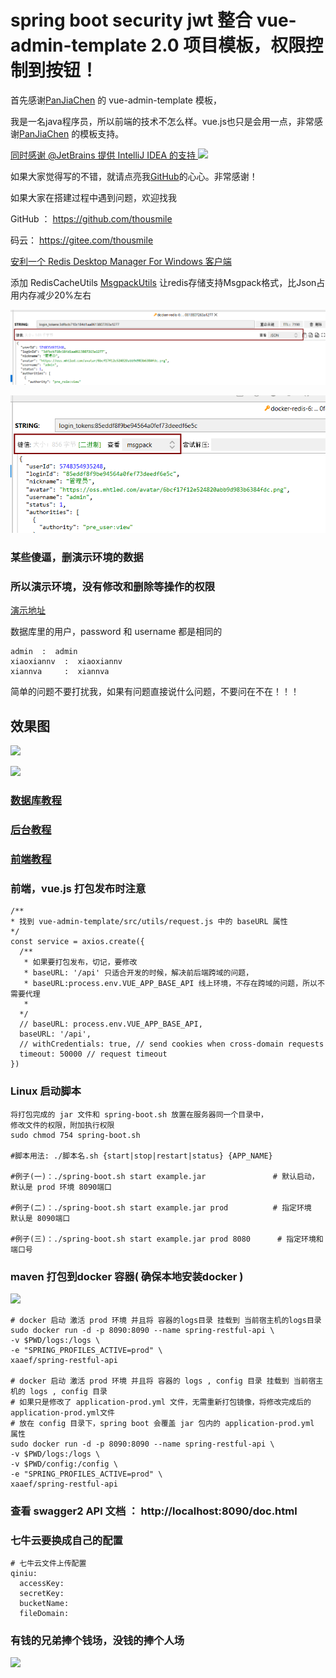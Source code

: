 # spring boot security jwt 整合 vue-admin-template 2.0 项目模板，权限控制到按钮！

首先感谢[PanJiaChen](https://github.com/PanJiaChen) 的 vue-admin-template 模板，

我是一名java程序员，所以前端的技术不怎么样。vue.js也只是会用一点，非常感谢[PanJiaChen](https://github.com/PanJiaChen) 的模板支持。

[同时感谢 @JetBrains 提供 IntelliJ IDEA 的支持  ![](./images/idea.png)](https://www.jetbrains.com/?from=spring-admin-vue)

如果大家觉得写的不错，就请点亮我[GitHub](https://github.com/thousmile/spring-admin-vue)的心心。非常感谢！

如果大家在搭建过程中遇到问题，欢迎找我

GitHub   ：  https://github.com/thousmile

码云：  https://gitee.com/thousmile

[安利一个 Redis Desktop Manager For Windows 客户端 ](https://github.com/lework/RedisDesktopManager-Windows/releases)

添加 RedisCacheUtils [MsgpackUtils](https://msgpack.org/) 让redis存储支持Msgpack格式，比Json占用内存减少20%左右

![JSON](./images/20220514212233.png)

![Msgpack](./images/20220514212052.png)


### 某些傻逼，删演示环境的数据
### 所以演示环境，没有修改和删除等操作的权限
[演示地址](https://admin.xaaef.com)

数据库里的用户，password 和 username 都是相同的
```
admin  :  admin
xiaoxiannv  :  xiaoxiannv
xiannva     :  xiannva
```
简单的问题不要打扰我，如果有问题直接说什么问题，不要问在不在！！！    

## 效果图

![](images/20181030201718.png)


![](images/20181030201808.png)



### [数据库教程](./help/database.md)



### [后台教程](./help/spring.md)



### [前端教程](./help/vue.md)



### 前端，vue.js 打包发布时注意

```
/**
* 找到 vue-admin-template/src/utils/request.js 中的 baseURL 属性
*/
const service = axios.create({
  /**
   * 如果要打包发布，切记，要修改
   * baseURL: '/api' 只适合开发的时候，解决前后端跨域的问题，
   * baseURL:process.env.VUE_APP_BASE_API 线上环境，不存在跨域的问题，所以不需要代理
   *
  */
  // baseURL: process.env.VUE_APP_BASE_API,
  baseURL: '/api',
  // withCredentials: true, // send cookies when cross-domain requests
  timeout: 50000 // request timeout
})
```



### Linux 启动脚本 

```
将打包完成的 jar 文件和 spring-boot.sh 放置在服务器同一个目录中， 
修改文件的权限，附加执行权限
sudo chmod 754 spring-boot.sh

#脚本用法: ./脚本名.sh {start|stop|restart|status} {APP_NAME}

#例子(一)：./spring-boot.sh start example.jar 			    # 默认启动，默认是 prod 环境 8090端口

#例子(二)：./spring-boot.sh start example.jar prod 			# 指定环境  默认是 8090端口

#例子(三)：./spring-boot.sh start example.jar prod 8080		 # 指定环境和端口号

```



### maven  打包到docker 容器( 确保本地安装docker )
![](images/20200116220840.jpg)
```
# docker 启动 激活 prod 环境 并且将 容器的logs目录 挂载到 当前宿主机的logs目录
sudo docker run -d -p 8090:8090 --name spring-restful-api \
-v $PWD/logs:/logs \
-e "SPRING_PROFILES_ACTIVE=prod" \
xaaef/spring-restful-api

# docker 启动 激活 prod 环境 并且将 容器的 logs , config 目录 挂载到 当前宿主机的 logs , config 目录
# 如果只是修改了 application-prod.yml 文件，无需重新打包镜像，将修改完成后的 application-prod.yml文件
# 放在 config 目录下，spring boot 会覆盖 jar 包内的 application-prod.yml 属性
sudo docker run -d -p 8090:8090 --name spring-restful-api \
-v $PWD/logs:/logs \
-v $PWD/config:/config \
-e "SPRING_PROFILES_ACTIVE=prod" \
xaaef/spring-restful-api

```



### 查看 swagger2 API 文档 ：  http://localhost:8090/doc.html 



### 七牛云要换成自己的配置

```
# 七牛云文件上传配置
qiniu:
  accessKey: 
  secretKey: 
  bucketName: 
  fileDomain: 
```



### 有钱的兄弟捧个钱场，没钱的捧个人场



![](images/20191224164214.png)



































































